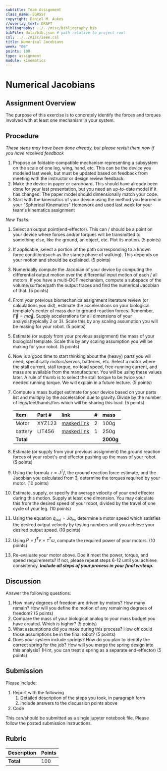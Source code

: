 ```yaml
---
subtitle: Team Assignment
class_name: EGR557
copyright: Daniel M. Aukes
//overlay_text: DRAFT
bibliography: ../../misc/bibliography.bib
bibFile: data/bib.json # path relative to project root
csl: ../../misc/ieee.csl
title: Numerical Jacobians
week: "06"
points: 100
type: assignment
module: kinematics
---
```


# Numerical Jacobians

## Assignment Overview

The purpose of this exercise is to concretely identify the forces and torques involved with at least one mechanism in your system.  

## Procedure

_These steps may have been done already, but please revisit them now if you have received feedback_

1. Propose an foldable-compatible mechanism representing a subsystem on the scale of one leg, wing, hand, etc. This can be the device you modeled last week, but must be updated based on feedback from meeting with the instructor or design review feedback.
1.  Make the device in paper or cardboard.  This should have already been done for your last presentation, but you need an up-to-date model if it has changed.  The paper model should dimensionally match your code.
1. Start with the kinematics of your device using the method you learned in your "Spherical Kinematics" Homework and used last week for your team's kinematics assignment

_New Tasks:_

1. Select an output point(end-effector). This can / should be a point on your device where forces and/or torques will be transmitted to something else, like the ground, an object, etc.  Plot its motion. (5 points)
1. If applicable, select a portion of the path corresponding to a known force condition(such as the stance phase of walking).  This depends on your motion and should be explained. (5 points)
1. Numerically compute the Jacobian of your device by computing the differential output motion over the differential input motion of each / all motors.  If you have a multi-DOF mechanism, compute a subspace of the volume/surface/path the output traces and find the numerical Jacobian of that. (5 points)
1. From your previous biomechanics assignment literature review (or calculations you did), estimate the accelerations on your biological template's center of mass due to ground reaction forces.  Remember, $\vec{F}=m\vec{a}$.  Supply accelerations for all dimensions of your analysis(typically 2 or 3).  Scale this by any scaling assumption you will be making for your robot.  (5 points)
1. Estimate (or supply from your previous assignment) the mass of your biological template.  Scale this by any scaling assumption you will be making for your robot. (5 points)
1. Now is a good time to start thinking about the (heavy) parts you will need, specifically motors/servos, batteries, etc.  Select a motor where the stall current, stall torque, no-load speed, free-running current, and mass are available from the manufacturer.  You will be using these values later. A rule of thumb is to select the stall torque to be twice your needed running torque.  We will explain in a future lecture.  (5 points)
1. Compute a mass budget estimate for your device based on your parts list and multiply by the acceleration due to gravity.  Divide by the number of legs/feet/hands/fins which will be sharing this load. (5 points)

    | Item      | Part # | link            | # | mass      |
    |:----------|:-------|:----------------|:--|:----------|
    | Motor     | XYZ123 | [masked link]() | 2 | 100g      |
    | battery   | LIT456 | [masked link]() | 1 | 250g      |
    | **Total** |        |                 |   | **2000g** |

1. Estimate (or supply from your previous assignment) the ground reaction forces of your robot's end effector pushing up the mass of your robot. (5 points)
1. Using the formula $\tau=J^Tf$, the ground reaction force estimate, and the Jacobian you calculated from 3, determine the torques required by your motor. (10 points)
1. Estimate, supply, or specify the average velocity of your end effector during this motion.  Supply at least one dimension.  You may calculate this from the desired speed of your robot, divided by the travel of one cycle of your leg. (10 points)
1. Using the equation $\dot{q}_{out} = J\dot{q}_{in}$, determine a motor speed which satisfies the desired output velocity by testing numbers until you achieve your desired output speed. (10 points)
1. Using $P=f^Tv=\tau^T\omega$, compute the required power of your motors. (10 points)
1. Re-evaluate your motor above.  Doe it meet the power, torque, and speed requirements? If not, please repeat steps 6-12 until you achieve consistency.  _**Include all steps of your process in your final writeup.**_

## Discussion

Answer the following questions:

1. How many degrees of freedom are driven by motors?  How many remain?  How will you define the motion of any remaining degrees of freedom? (5 points)
1. Compare the mass of your biological analog to your mass budget you have created.  Which is higher?   (5 points)
1. What assumptions did you make during this process?  How off could those assumptions be in the final robot? (5 points)
1. Does your system include springs?  How do you plan to identify the correct spring for the job?  How will you merge the spring design into this analysis?  (Hint, you can treat a spring as a separate end-effector) (5 points)


## Submission

Please include:

1. Report with the following
    1. Detailed description of the steps you took, in paragraph form
    1. Include answers to the discussion points above
1. Code

This can/should be submitted as a single jupyter notebook file.  Please follow the posted submission instructions.

## Rubric

| Description | Points |
|:------------|:-------|
| **Total**   | 100    |

<!--
| Report      |        |
| Code        |        |
| Figures     |        |
| Pictures    |        |
| CAD         |        |
| DXFs        |        |
| References  |        |
-->
